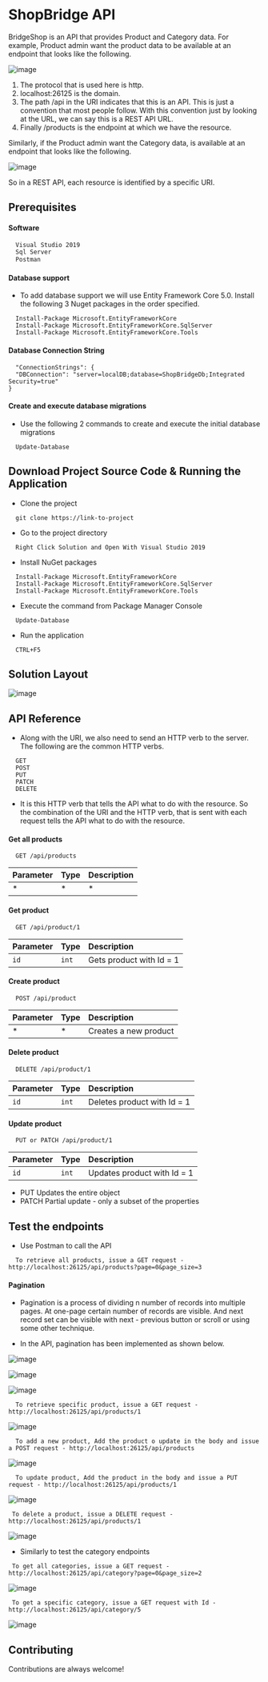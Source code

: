 
# ShopBridge API

BridgeShop is an API that provides Product and Category data. For example, Product admin want the product data to be available at an endpoint that looks like the following.
 
![image](https://user-images.githubusercontent.com/86763158/124349774-85f4d500-dc0e-11eb-8b7a-90cf3495238d.png) 
 
1. The protocol that is used here is http.
2. localhost:26125 is the domain.
3. The path /api in the URI indicates that this is an API. This is just a convention that most people follow. With this convention just by looking at the URL, we can say this is a REST API URL.
4. Finally /products is the endpoint at which we have the resource.


Similarly, if the Product admin want the Category data, is available at an endpoint that looks like the following.

![image](https://user-images.githubusercontent.com/86763158/124349743-678ed980-dc0e-11eb-83ad-a7cfa2547caa.png)

So in a REST API, each resource is identified by a specific URI.
## Prerequisites

#### Software

```bash 
  Visual Studio 2019
  Sql Server
  Postman
```

#### Database support

* To add database support we will use Entity Framework Core 5.0. Install the following 3 Nuget packages in the order specified.

```http 
  Install-Package Microsoft.EntityFrameworkCore
  Install-Package Microsoft.EntityFrameworkCore.SqlServer
  Install-Package Microsoft.EntityFrameworkCore.Tools
```
    
#### Database Connection String

```http 
  "ConnectionStrings": {
  "DBConnection": "server=localDB;database=ShopBridgeDb;Integrated Security=true"
}
```

#### Create and execute database migrations

* Use the following 2 commands to create and execute the initial database migrations

```http
  Update-Database

```
## Download Project Source Code & Running the Application

* Clone the project

```http
  git clone https://link-to-project
```

* Go to the project directory

```http
  Right Click Solution and Open With Visual Studio 2019
```
* Install NuGet packages

```http
  Install-Package Microsoft.EntityFrameworkCore
  Install-Package Microsoft.EntityFrameworkCore.SqlServer
  Install-Package Microsoft.EntityFrameworkCore.Tools
```
* Execute the command from Package Manager Console

```http
  Update-Database
```



* Run the application

```http
  CTRL+F5
```

  
## Solution Layout


![image](https://user-images.githubusercontent.com/86763158/124349697-3e6e4900-dc0e-11eb-9326-79390b72bd0c.png)


  
## API Reference

* Along with the URI, we also need to send an HTTP verb to the server. The following are the common HTTP verbs.

```http
  GET
  POST
  PUT
  PATCH
  DELETE
```
* It is this HTTP verb that tells the API what to do with the resource. 
  So the combination of the URI and the HTTP verb, that is sent with each request tells the API what to do with the resource.

#### Get all products

```http
  GET /api/products
```

| Parameter | Type     | Description                |
| :-------- | :------- | :------------------------- |
| *| * |* |  

#### Get product

```http
  GET /api/product/1
```

| Parameter | Type     | Description                       |
| :-------- | :------- | :-------------------------------- |
| `id`      | `int` | Gets product with Id = 1 |

#### Create product

```http
  POST /api/product
```

| Parameter | Type     | Description                       |
| :-------- | :------- | :-------------------------------- |
| *      | * | Creates a new product |

#### Delete product

```http
  DELETE /api/product/1
```

| Parameter | Type     | Description                       |
| :-------- | :------- | :-------------------------------- |
| `id`      | `int` | Deletes product with Id = 1 |

#### Update product

```http
  PUT or PATCH /api/product/1
```

| Parameter | Type     | Description                       |
| :-------- | :------- | :-------------------------------- |
| `id`      | `int` | Updates product with Id = 1 |

* PUT Updates the entire object
* PATCH Partial update - only a subset of the properties

  
## Test the endpoints

* Use Postman to call the API

```http
  To retrieve all products, issue a GET request - http://localhost:26125/api/products?page=0&page_size=3 
```

#### Pagination
* Pagination is a process of dividing n number of records into multiple pages. At one-page certain number of records are visible. And next record set can be visible with next - previous button or scroll or using some other technique.

* In the API, pagination has been implemented  as shown below.

![image](https://user-images.githubusercontent.com/86763158/124349975-804bbf00-dc0f-11eb-8a39-8cc553a13820.png)

![image](https://user-images.githubusercontent.com/86763158/124349990-922d6200-dc0f-11eb-93ee-e201a54d3026.png)

![image](https://user-images.githubusercontent.com/86763158/124350011-b5f0a800-dc0f-11eb-8cab-507579357eca.png)


```http
  To retrieve specific product, issue a GET request - http://localhost:26125/api/products/1 
```

![image](https://user-images.githubusercontent.com/86763158/124350035-da4c8480-dc0f-11eb-8ab5-bfab3e9528d9.png)

```http
  To add a new product, Add the product o update in the body and issue a POST request - http://localhost:26125/api/products 
```

![image](https://user-images.githubusercontent.com/86763158/124350101-4b8c3780-dc10-11eb-94bf-4784b1e9d173.png)

```http
  To update product, Add the product in the body and issue a PUT request - http://localhost:26125/api/products/1 
```
  
![image](https://user-images.githubusercontent.com/86763158/124350157-91490000-dc10-11eb-834a-71193b70bd4f.png)
  
 ```http
  To delete a product, issue a DELETE request - http://localhost:26125/api/products/1 
```
   
![image](https://user-images.githubusercontent.com/86763158/124350194-cce3ca00-dc10-11eb-8539-e12914c752b5.png)

* Similarly to test the category endpoints

 ```http
  To get all categories, issue a GET request - http://localhost:26125/api/category?page=0&page_size=2 
```
![image](https://user-images.githubusercontent.com/86763158/124350528-d1a97d80-dc12-11eb-8fe3-a8a011a6e01f.png)

 ```http
  To get a specific category, issue a GET request with Id - http://localhost:26125/api/category/5 
```
![image](https://user-images.githubusercontent.com/86763158/124350608-2220db00-dc13-11eb-8bdb-f21f5a8172e3.png)


## Contributing

Contributions are always welcome!
